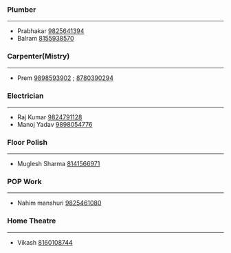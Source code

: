 ### Plumber
----
- Prabhakar [9825641394](tel:9825641394)
- Balram [8155938570](tel:8155938570)

### Carpenter(Mistry)
----
- Prem [9898593902](tel:9898593902) ; [8780390294](tel:8780390264)

### Electrician 
----
- Raj Kumar [9824791128](tel:9824791128)
- Manoj Yadav [9898054776](tel:9898054776)

### Floor Polish
----
- Muglesh Sharma [8141566971](tel:8141566971)

### POP Work
----
- Nahim manshuri [9825461080](tel:9825461080)

### Home Theatre 
----
- Vikash [8160108744](tel:8160108744)
